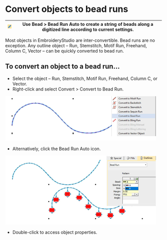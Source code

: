 # Convert objects to bead runs

| ![BeadRunAuto00082.png](assets/BeadRunAuto00082.png) | Use Bead > Bead Run Auto to create a string of beads along a digitized line according to current settings. |
| ---------------------------------------------------- | ---------------------------------------------------------------------------------------------------------- |

Most objects in EmbroideryStudio are inter-convertible. Bead runs are no exception. Any outline object – Run, Stemstitch, Motif Run, Freehand, Column C, Vector – can be quickly converted to bead run.

## To convert an object to a bead run...

- Select the object – Run, Stemstitch, Motif Run, Freehand, Column C, or Vector.
- Right-click and select Convert > Convert to Bead Run.

![ConvertRunToBead1.png](assets/ConvertRunToBead1.png)

- Alternatively, click the Bead Run Auto icon.

![ConvertRunToBead2.png](assets/ConvertRunToBead2.png)

- Double-click to access object properties.
